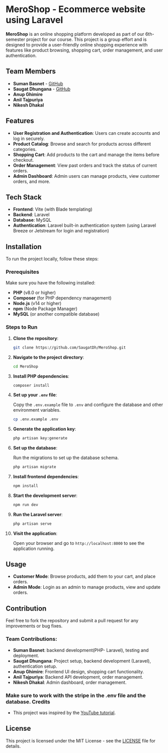 
# MeroShop - Ecommerce website using Laravel

**MeroShop** is an online shopping platform developed as part of our 6th-semester project for our course. This project is a group effort and is designed to provide a user-friendly online shopping experience with features like product browsing, shopping cart, order management, and user authentication.

## Team Members

- **Suman Basnet** - [GitHub](https://github.com/SumanBasnet360)
- **Saugat Dhungana** - [GitHub](https://github.com/SaugatDh)
- **Anup Ghimire**
- **Anil Tajpuriya**
- **Nikesh Dhakal**

## Features

- **User Registration and Authentication**: Users can create accounts and log in securely.
- **Product Catalog**: Browse and search for products across different categories.
- **Shopping Cart**: Add products to the cart and manage the items before checkout.
- **Order Management**: View past orders and track the status of current orders.
- **Admin Dashboard**: Admin users can manage products, view customer orders, and more.

## Tech Stack

- **Frontend**: Vite (with Blade templating)
- **Backend**: Laravel
- **Database**: MySQL
- **Authentication**: Laravel built-in authentication system (using Laravel Breeze or Jetstream for login and registration)

## Installation

To run the project locally, follow these steps:

### Prerequisites

Make sure you have the following installed:

- **PHP** (v8.0 or higher)
- **Composer** (for PHP dependency management)
- **Node.js** (v14 or higher)
- **npm** (Node Package Manager)
- **MySQL** (or another compatible database)

### Steps to Run

1. **Clone the repository**:

   ```bash
   git clone https://github.com/SaugatDh/MeroShop.git
   ```

2. **Navigate to the project directory**:

   ```bash
   cd MeroShop
   ```

3. **Install PHP dependencies**:

   ```bash
   composer install
   ```

4. **Set up your `.env` file**:

   Copy the `.env.example` file to `.env` and configure the database and other environment variables.

   ```bash
   cp .env.example .env
   ```

5. **Generate the application key**:

   ```bash
   php artisan key:generate
   ```

6. **Set up the database**:

   Run the migrations to set up the database schema.

   ```bash
   php artisan migrate
   ```

7. **Install frontend dependencies**:

   ```bash
   npm install
   ```

8. **Start the development server**:

   ```bash
   npm run dev
   ```

9. **Run the Laravel server**:

   ```bash
   php artisan serve
   ```

10. **Visit the application**:

    Open your browser and go to `http://localhost:8000` to see the application running.

## Usage

- **Customer Mode**: Browse products, add them to your cart, and place orders.
- **Admin Mode**: Login as an admin to manage products, view and update orders.

## Contribution

Feel free to fork the repository and submit a pull request for any improvements or bug fixes.

### Team Contributions:
- **Suman Basnet**: backend development(PHP- Laravel), testing and deployment.
- **Saugat Dhungana**: Project setup, backend development (Laravel), authentication setup.
- **Anup Ghimire**: Frontend UI design, shopping cart functionality.
- **Anil Tajpuriya**: Backend API development, order management.
- **Nikesh Dhakal**: Admin dashboard, order management.

### Make sure to work with the stripe in the .env file and the database. Credits
- This project was inspired by the [YouTube tutorial](https://www.youtube.com/@WebTechKnowledge).



## License

This project is licensed under the MIT License - see the [LICENSE](LICENSE) file for details.
